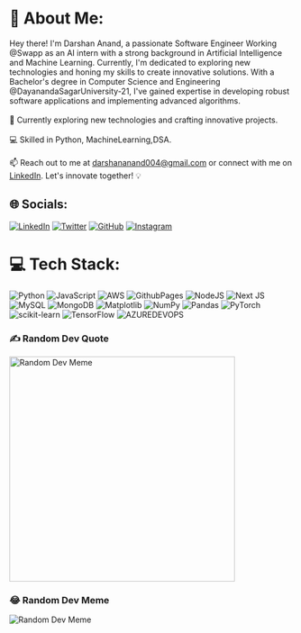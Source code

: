 # 💫 About Me:
Hey there! I'm Darshan Anand, a passionate Software Engineer 
Working @Swapp as an AI intern with a strong background in Artificial Intelligence and Machine Learning. Currently, 
I'm dedicated to exploring new technologies and honing my skills to create innovative solutions.
With a Bachelor's degree in Computer Science and Engineering @DayanandaSagarUniversity-21, I've gained expertise in developing robust software applications and implementing advanced algorithms.<br/><br/>
🔭 Currently exploring new technologies and crafting innovative projects.<br/><br/>
💻 Skilled in Python, MachineLearning,DSA.<br/><br/>
📫 Reach out to me at darshananand004@gmail.com or connect with me on [LinkedIn](https://linkedin.com/in/darshan-anand-774117211). Let's innovate together! 💡<br/>

## 🌐 Socials:
[![LinkedIn](https://img.shields.io/badge/LinkedIn-%230077B5.svg?logo=linkedin&logoColor=white&style=for-the-badge)](https://linkedin.com/in/darshan-anand-774117211) 
[![Twitter](https://img.shields.io/badge/Twitter-%231DA1F2.svg?logo=twitter&logoColor=white&style=for-the-badge)](https://twitter.com/DarshanAnand007)
[![GitHub](https://img.shields.io/badge/GitHub-%23121011.svg?logo=github&logoColor=white&style=for-the-badge)](https://github.com/DarshanAnand007)
[![Instagram](https://img.shields.io/badge/Instagram-%23E4405F.svg?logo=instagram&logoColor=white&style=for-the-badge)](https://instagram.com/___draken__007___)

# 💻 Tech Stack:
![Python](https://img.shields.io/badge/python-%233776AB.svg?style=for-the-badge&logo=python&logoColor=white) ![JavaScript](https://img.shields.io/badge/javascript-%23323330.svg?style=for-the-badge&logo=javascript&logoColor=%23F7DF1E) ![AWS](https://img.shields.io/badge/AWS-%23FF9900.svg?style=for-the-badge&logo=amazon-aws&logoColor=white) ![GithubPages](https://img.shields.io/badge/github%20pages-121013?style=for-the-badge&logo=github&logoColor=white) ![NodeJS](https://img.shields.io/badge/node.js-6DA55F?style=for-the-badge&logo=node.js&logoColor=white) ![Next JS](https://img.shields.io/badge/Next-black?style=for-the-badge&logo=next.js&logoColor=white) ![MySQL](https://img.shields.io/badge/mysql-%2300000f.svg?style=for-the-badge&logo=mysql&logoColor=white) ![MongoDB](https://img.shields.io/badge/MongoDB-%234ea94b.svg?style=for-the-badge&logo=mongodb&logoColor=white) ![Matplotlib](https://img.shields.io/badge/Matplotlib-%23ffffff.svg?style=for-the-badge&logo=Matplotlib&logoColor=black) ![NumPy](https://img.shields.io/badge/numpy-%23013243.svg?style=for-the-badge&logo=numpy&logoColor=white) ![Pandas](https://img.shields.io/badge/pandas-%23150458.svg?style=for-the-badge&logo=pandas&logoColor=white) ![PyTorch](https://img.shields.io/badge/PyTorch-%23EE4C2C.svg?style=for-the-badge&logo=PyTorch&logoColor=white) ![scikit-learn](https://img.shields.io/badge/scikit--learn-%23F7931E.svg?style=for-the-badge&logo=scikit-learn&logoColor=white) ![TensorFlow](https://img.shields.io/badge/TensorFlow-%23FF6F00.svg?style=for-the-badge&logo=TensorFlow&logoColor=white) ![AZUREDEVOPS](https://img.shields.io/badge/azuredevops-0078D7.svg?style=for-the-badge&logo=azuredevops&logoColor=white&color=%230078D7)

<!-- # 📊 GitHub Stats:
![](https://github-readme-stats.vercel.app/api?username=DarshanAnand007&theme=vue&hide_border=true&include_all_commits=false&count_private=false)<br/>
![](https://github-readme-streak-stats.herokuapp.com/?user=DarshanAnand007&theme=vue&hide_border=true)<br/>
![](https://github-readme-stats.vercel.app/api/top-langs/?username=DarshanAnand007&theme=vue&hide_border=true&include_all_commits=false&count_private=false&layout=compact)?
-->

### ✍️ Random Dev Quote
<img src="https://meme-api.com/gimme/programmerhumor" alt="Random Dev Meme" style="height: 400px;"/>




### 😂 Random Dev Meme
![Random Dev Meme](https://programming-memes-imgs.xihtox.com/)







